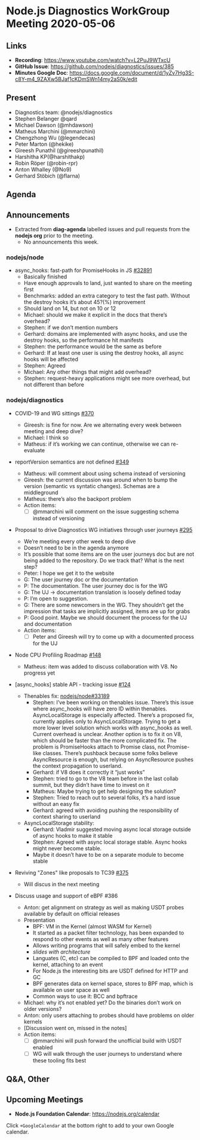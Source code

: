 # Node.js  Diagnostics WorkGroup Meeting 2020-05-06

## Links

* **Recording**: https://www.youtube.com/watch?v=L2PuJ9WTxcU
* **GitHub Issue**: https://github.com/nodejs/diagnostics/issues/385
* **Minutes Google Doc**: https://docs.google.com/document/d/1yZv7Hg3S-c8Y-m4_9ZAXw5BJaf1cKDmSWn14my2aS0k/edit

## Present

* Diagnostics team: @nodejs/diagnostics
* Stephen Belanger @qard
* Michael Dawson (@mhdawson)
* Matheus Marchini (@mmarchini)
* Chengzhong Wu (@legendecas)
* Peter Marton (@hekike)
* Gireesh Punathil (@gireeshpunathil)
* Harshitha KP(@harshithakp)
* Robin Röper (@robin-rpr)
* Anton Whalley (@No9)
* Gerhard Stöbich (@flarna)

## Agenda

## Announcements
 
* Extracted from **diag-agenda** labelled issues and pull requests from the **nodejs org** prior to the meeting.
  * No announcements this week.

### nodejs/node

* async_hooks: fast-path for PromiseHooks in JS [#32891](https://github.com/nodejs/node/pull/32891)
  * Basically finished
  * Have enough approvals to land, just wanted to share on the meeting first
  * Benchmarks: added an extra category to test the fast path. Without the destroy hooks it’s about 45?(%) improvement
  * Should land on 14, but not on 10 or 12
  * Michael: should we make it explicit in the docs that there’s overhead?
  * Stephen: if we don’t mention numbers
  * Gerhard: domains are implemented with async hooks, and use the destroy hooks, so the performance hit manifests
  * Stephen: the performance would be the same as before
  * Gerhard: If at least one user is using the destroy hooks, all async hooks will be affected
  * Stephen: Agreed
  * Michael: Any other things that might add overhead?
  * Stephen: request-heavy applications might see more overhead, but not different than before

### nodejs/diagnostics

* COVID-19 and WG sittings [#370](https://github.com/nodejs/diagnostics/issues/370)
  * Gireesh: is fine for now. Are we alternating every week between meeting and deep dive?
  * Michael: I think so
  * Matheus: if it’s working we can continue, otherwise we can re-evaluate

* reportVersion semantics are not defined [#349](https://github.com/nodejs/diagnostics/issues/349)
  * Matheus: will comment about using schema instead of versioning
  * Gireesh: the current discussion was around when to bump the version (semantic vs syntatic changes). Schemas are a middleground
  * Matheus: there’s also the backport problem
  * Action items:
    * [ ] @mmarchini will comment on the issue suggesting schema instead of versioning

* Proposal to drive Diagnostics WG initiatives through user journeys [#295](https://github.com/nodejs/diagnostics/issues/295)
  * We’re meeting every other week to deep dive
  * Doesn’t need to be in the agenda anymore
  * It’s possible that some items are on the user journeys doc but are not being added to the repository. Do we track that? What is the next step?
  * Peter: I hope we get it to the website
  * G: The user journey doc or the documentation
  * P: The documentation. The user journey doc is for the WG
  * G: The UJ -> documentation translation is loosely defined today
  * P: I’m open to suggestion.
  * G: There are some newcomers in the WG. They shouldn’t get the impression that tasks are implicitly assigned, items are up for grabs
  * P: Good point. Maybe we should document the process for the UJ and documentation
  * Action items:
    * [ ] Peter and Gireesh will try to come up with a documented process for the UJ

* Node CPU Profiling Roadmap [#148](https://github.com/nodejs/diagnostics/issues/148)
  * Matheus: item was added to discuss collaboration with V8. No progress yet

* \[async_hooks\] stable API - tracking issue [#124](https://github.com/nodejs/diagnostics/issues/124)
  * Thenables fix: [nodejs/node#33189](https://github.com/nodejs/node/pull/33189)
    * Stephen: I’ve been working on thenables issue. There’s this issue where
      async_hooks will have zero ID within thenables. AsyncLocalStorage is
      especially affected. There’s a proposed fix, currently applies only to
      AsyncLocalStorage. Trying to get a more lower level solution which works
      with async_hooks as well. Current overhead is unclear. Another option is
      to fix it on V8, which should be faster than the more complicated fix.
      The problem is PromiseHooks attach to Promise class, not Promise-like
      classes. There’s pushback because some folks believe AsyncResource is
      enough, but relying on AsyncResource pushes the context propagation to
      userland.
    * Gerhard: if V8 does it correctly it “just works”
    * Stephen: tried to go to the V8 team before in the last collab summit, but they didn’t have time to invest on it
    * Matheus: Maybe trying to get help designing the solution?
    * Stephen: Tried to reach out to several folks, it’s a hard issue without an easy fix
    * Gerhard: agreed with avoiding pushing the responsibility of context sharing to userland
  * AsyncLocalStorage stability:
    * Gerhard: Vladmir suggested moving async local storage outside of async hooks to make it stable
    * Stephen: Agreed with async local storage stable. Async hooks might never become stable.
    * Maybe it doesn’t have to be on a separate module to become stable

* Reviving "Zones" like proposals to TC39 [#375](https://github.com/nodejs/diagnostics/issues/375)
  * Will discus in the next meeting

* Discuss usage and support of eBPF #386
  * Anton: get alignment on strategy as well as making USDT probes available by default on official releases
  * Presentation
    * BPF: VM in the Kernel (almost WASM for Kernel)
    * It started as a packet filter technology, has been expanded to respond to other events as well as many other features
    * Allows writing programs that will safely embed to the kernel
    * _slides with architecture_
    * Languates (C, etc) can be compiled to BPF and loaded onto the kernel, attaching to an event
    * For Node.js the interesting bits are USDT defined for HTTP and GC
    * BPF generates data on kernel space, stores to BPF map, which is available on user space as well
    * Common ways to use it: BCC and bpftrace
  * Michael: why it’s not enabled yet? Do the binaries don’t work on older versions?
  * Anton: only users attaching to probes should have problems on older kernels
  * [Discussion went on, missed in the notes]
  * Action items:
    * [ ] @mmarchini will push forward the unofficial build with USDT enabled
    * [ ] WG will walk through the user journeys to understand where these tooling fits best

## Q&A, Other

## Upcoming Meetings

* **Node.js Foundation Calendar**: https://nodejs.org/calendar

Click `+GoogleCalendar` at the bottom right to add to your own Google calendar.



